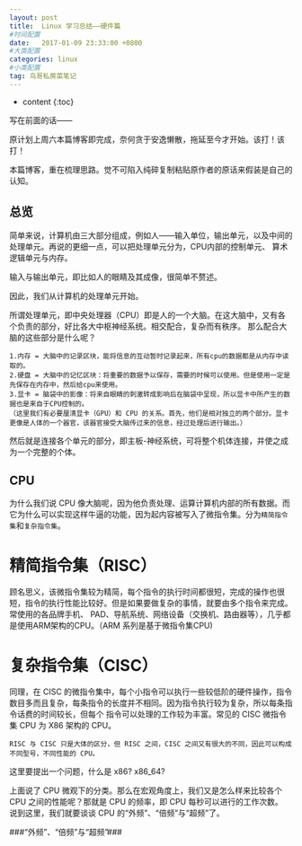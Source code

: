 ```yaml
---
layout: post
title:  Linux 学习总结——硬件篇
#时间配置
date:   2017-01-09 23:33:00 +0800
#大类配置
categories: linux
#小类配置
tag: 鸟哥私房菜笔记
---
```


* content
{:toc}


写在前面的话——

原计划上周六本篇博客即完成，奈何贪于安逸懒散，拖延至今才开始。该打！该打！

本篇博客，重在梳理思路。觉不可陷入纯碎复制粘贴原作者的原话来假装是自己的认知。

总览
-----------------------------------------
简单来说，计算机由三大部分组成，例如人——输入单位，输出单元，以及中间的处理单元。再说的更细一点，可以把处理单元分为，CPU内部的控制单元、
算术逻辑单元与内存。

输入与输出单元，即比如人的眼睛及其成像，很简单不赘述。

因此，我们从计算机的处理单元开始。

所谓处理单元，即中央处理器（CPU）即是人的一个大脑。在这大脑中，又有各个负责的部分，好比各大中枢神经系统。相交配合，复杂而有秩序。
那么配合大脑的这些部分是什么呢？

	1.内存 = 大脑中的记录区块，能将信息的互动暂时记录起来，所有cpu的数据都是从内存中读取的。
	2.硬盘 = 大脑中的记忆区块：将重要的数据予以保存，需要的时候可以使用。但是使用一定是先保存在内存中，然后给cpu来使用。
	3.显卡 = 脑袋中的影像：将来自眼睛的刺激转成影响后在脑袋中呈现，所以显卡中所产生的数据也是来自于CPU控制的。
	（这里我们有必要厘清显卡（GPU）和 CPU 的关系。首先，他们是相对独立的两个部分。显卡更像是人体的一个器官，该器官接受大脑传过来的信息，经过处理后进行输出。）

然后就是连接各个单元的部分，即主板-神经系统，可将整个机体连接，并使之成为一个完整的个体。

CPU
-----------------------------------------
为什么我们说 CPU 像大脑呢，因为他负责处理、运算计算机内部的所有数据。而它为什么可以实现这样牛逼的功能，因为起内容被写入了微指令集。分为`精简指令集`和`复杂指令集`。

精简指令集（RISC）
=========================================
顾名思义，该微指令集较为精简，每个指令的执行时间都很短，完成的操作也很短，指令的执行性能比较好。但是如果要做复杂的事情，就要由多个指令来完成。常使用的各品牌手机、
PAD、导航系统、网络设备（交换机、路由器等），几乎都是使用ARM架构的CPU。（ARM 系列是基于微指令集CPU)

复杂指令集（CISC）
=========================================
同理，在 CISC 的微指令集中，每个小指令可以执行一些较低阶的硬件操作，指令数目多而且复杂，每条指令的长度并不相同。因为指令执行较为复杂，所以每条指令话费的时间较长，但每个
指令可以处理的工作较为丰富。常见的 CISC 微指令集 CPU 为 X86 架构的 CPU。

	RISC 与 CISC 只是大体的区分，但 RISC 之间，CISC 之间又有很大的不同，因此可以构成不同型号，不同性能的 CPU。

这里要提出一个问题，什么是 x86? x86_64?

上面说了 CPU 微观下的分类。那么在宏观角度上，我们又是怎么样来比较各个 CPU 之间的性能呢？那就是 CPU 的频率，即 CPU 每秒可以进行的工作次数。
说到这里，我们就要谈谈 CPU 的“外频”、“倍频”与“超频”了。

###“外频”、“倍频”与“超频”###


